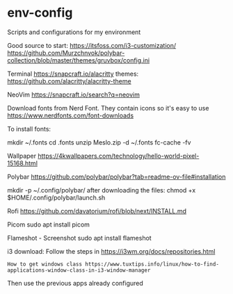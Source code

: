 # env-config
Scripts and configurations for my environment

Good source to start:
https://itsfoss.com/i3-customization/
https://github.com/Murzchnvok/polybar-collection/blob/master/themes/gruvbox/config.ini


Terminal
https://snapcraft.io/alacritty
themes: https://github.com/alacritty/alacritty-theme


NeoVim
https://snapcraft.io/search?q=neovim


Download fonts from Nerd Font. They contain icons so it's easy to use
https://www.nerdfonts.com/font-downloads

To install fonts:

mkdir ~/.fonts
cd .fonts
unzip Meslo.zip -d ~/.fonts
fc-cache -fv

Wallpaper
https://4kwallpapers.com/technology/hello-world-pixel-15168.html

Polybar
https://github.com/polybar/polybar?tab=readme-ov-file#installation

mkdir -p ~/.config/polybar/
after downloading the files:
chmod +x $HOME/.config/polybar/launch.sh


Rofi
https://github.com/davatorium/rofi/blob/next/INSTALL.md


Picom
sudo apt install picom

Flameshot - Screenshot
sudo apt install flameshot


i3 download:
Follow the steps in https://i3wm.org/docs/repositories.html

    How to get windows class https://www.tuxtips.info/linux/how-to-find-applications-window-class-in-i3-window-manager
Then use the previous apps already configured